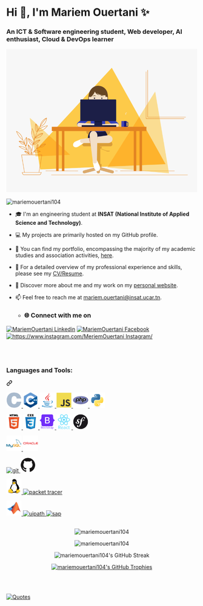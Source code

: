 <p align="center">
  <h1>Hi 👋, I'm Mariem Ouertani ✨ </h1>
</p>
<p align="center">
  <h3>An ICT & Software engineering student, Web developer, AI enthusiast, Cloud & DevOps learner</h3>
</p>
<p align="center" dir="auto">
  <animated-image data-catalyst=""><a href="https://rishavchanda.io" rel="nofollow" data-target="animated-image.originalLink">
    <img src="https://github.com/Eya-Laouini/Eya-Laouini/raw/main/programmer.gif" alt="Header Image" style="max-width: 100%; display: inline-block;" data-target="animated-image.originalImage">
  </a>

</p>

<p align="left">
  <img src="https://komarev.com/ghpvc/?username=mariemouertani104&label=Profile%20views&color=0e75b6&style=flat" alt="mariemouertani104" />
</p>

* 🎓 I'm an engineering student at **INSAT (National Institute of Applied Science and Technology)**.
* 💻 My projects are primarily hosted on my GitHub profile.
* 🌱 You can find my portfolio, encompassing the majority of my academic studies and association activities, [here](https://drive.google.com/drive/folders/1qR106V_O8rXrkft0UR04ymitMivaQoqY).
* 📝 For a detailed overview of my professional experience and skills, please see my [CV/Resume](https://meriemouertani.vercel.app/cv%2009.2025%20EN.pdf).
* 🔗 Discover more about me and my work on my [personal website]( https://meriemouertani.vercel.app/ ).
* 📫 Feel free to reach me at [mariem.ouertani@insat.ucar.tn](mailto:mariem.ouertani@insat.ucar.tn).

  * <h3 align="left"> 🌐 Connect with me on </h3>
  <p align="left">
<a href="https://www.linkedin.com/in/meriem-ouertani-2a1b592a4/" target="blank"><img align="center" src="https://raw.githubusercontent.com/rahuldkjain/github-profile-readme-generator/master/src/images/icons/Social/linked-in-alt.svg" alt="MariemOuertani Linkedin" height="30" width="40" /></a>
<a href="https://www.facebook.com/meriem.ouerteni.9/" target="blank"><img align="center" src="https://raw.githubusercontent.com/rahuldkjain/github-profile-readme-generator/master/src/images/icons/Social/facebook.svg" alt="MariemOuertani Facebook" height="30" width="40" /></a>
<a href="https://www.instagram.com/meriemouerteni/" rel="nofollow"><img align="center" src="https://raw.githubusercontent.com/rahuldkjain/github-profile-readme-generator/master/src/images/icons/Social/instagram.svg" alt="https://www.instagram.com/MeriemOuertani Instagram/" height="30" width="40" style="max-width: 100%; height: auto; max-height: 30px;"></a>
</p>
<br></br>
<div class="markdown-heading" dir="auto"><h3 align="left" tabindex="-1" class="heading-element" dir="auto">Languages and Tools:</h3><a id="user-content-languages-and-tools" class="anchor" aria-label="Permalink: Languages and Tools:" href="#languages-and-tools"><svg class="octicon octicon-link" viewBox="0 0 16 16" version="1.1" width="16" height="16" aria-hidden="true"><path d="m7.775 3.275 1.25-1.25a3.5 3.5 0 1 1 4.95 4.95l-2.5 2.5a3.5 3.5 0 0 1-4.95 0 .751.751 0 0 1 .018-1.042.751.751 0 0 1 1.042-.018 1.998 1.998 0 0 0 2.83 0l2.5-2.5a2.002 2.002 0 0 0-2.83-2.83l-1.25 1.25a.751.751 0 0 1-1.042-.018.751.751 0 0 1-.018-1.042Zm-4.69 9.64a1.998 1.998 0 0 0 2.83 0l1.25-1.25a.751.751 0 0 1 1.042.018.751.751 0 0 1 .018 1.042l-1.25 1.25a3.5 3.5 0 1 1-4.95-4.95l2.5-2.5a3.5 3.5 0 0 1 4.95 0 .751.751 0 0 1-.018 1.042.751.751 0 0 1-1.042.018 1.998 1.998 0 0 0-2.83 0l-2.5 2.5a1.998 1.998 0 0 0 0 2.83Z"></path></svg></a></div>
<p align="left" dir="auto">
  <!-- Programming Languages -->
  <a href="https://www.cprogramming.com/" rel="nofollow"> <img src="https://raw.githubusercontent.com/devicons/devicon/master/icons/c/c-original.svg" alt="c" width="40" height="40" style="max-width: 100%; height: auto; max-height: 40px;"> </a>
  <a href="https://www.w3schools.com/cpp/" rel="nofollow"> <img src="https://raw.githubusercontent.com/devicons/devicon/master/icons/cplusplus/cplusplus-original.svg" alt="cplusplus" width="40" height="40" style="max-width: 100%; height: auto; max-height: 40px;"> </a>
  <a href="https://www.java.com" rel="nofollow"> <img src="https://raw.githubusercontent.com/devicons/devicon/master/icons/java/java-original.svg" alt="java" width="40" height="40" style="max-width: 100%; height: auto; max-height: 40px;"> </a>
  <a href="https://developer.mozilla.org/en-US/docs/Web/JavaScript" rel="nofollow"> <img src="https://raw.githubusercontent.com/devicons/devicon/master/icons/javascript/javascript-original.svg" alt="javascript" width="40" height="40" style="max-width: 100%; height: auto; max-height: 40px;"> </a>
  <a href="https://www.php.net/" rel="nofollow"> <img src="https://raw.githubusercontent.com/devicons/devicon/master/icons/php/php-original.svg" alt="php" width="40" height="40" style="max-width: 100%; height: auto; max-height: 40px;"> </a>
  <a href="https://www.python.org" rel="nofollow"> <img src="https://raw.githubusercontent.com/devicons/devicon/master/icons/python/python-original.svg" alt="python" width="40" height="40" style="max-width: 100%; height: auto; max-height: 40px;"> </a>

  <!-- Web Technologies & Frameworks -->
  <a href="https://www.w3schools.com/html/" rel="nofollow"> <img src="https://raw.githubusercontent.com/devicons/devicon/master/icons/html5/html5-original-wordmark.svg" alt="html5" width="40" height="40" style="max-width: 100%; height: auto; max-height: 40px;"> </a>
  <a href="https://www.w3schools.com/css/" rel="nofollow"> <img src="https://raw.githubusercontent.com/devicons/devicon/master/icons/css3/css3-original-wordmark.svg" alt="css3" width="40" height="40" style="max-width: 100%; height: auto; max-height: 40px;"> </a>
  <a href="https://getbootstrap.com" rel="nofollow"> <img src="https://raw.githubusercontent.com/devicons/devicon/master/icons/bootstrap/bootstrap-plain-wordmark.svg" alt="bootstrap" width="40" height="40" style="max-width: 100%; height: auto; max-height: 40px;"> </a>
  <a href="https://reactjs.org/" rel="nofollow"> <img src="https://raw.githubusercontent.com/devicons/devicon/master/icons/react/react-original-wordmark.svg" alt="react" width="40" height="40" style="max-width: 100%; height: auto; max-height: 40px;"> </a>
  <a href="https://symfony.com/" rel="nofollow"> <img src="https://raw.githubusercontent.com/devicons/devicon/master/icons/symfony/symfony-original.svg" alt="symfony" width="40" height="40" style="max-width: 100%; height: auto; max-height: 40px;"> </a>

  <!-- Databases -->
  <a href="https://www.mysql.com/" rel="nofollow"> <img src="https://raw.githubusercontent.com/devicons/devicon/master/icons/mysql/mysql-original-wordmark.svg" alt="mysql" width="40" height="40" style="max-width: 100%; height: auto; max-height: 40px;"> </a>
  <a href="https://www.oracle.com/" rel="nofollow"> <img src="https://raw.githubusercontent.com/devicons/devicon/master/icons/oracle/oracle-original.svg" alt="oracle" width="40" height="40" style="max-width: 100%; height: auto; max-height: 40px;"> </a>

  <!-- Version Control & Cloud -->
  <a href="https://git-scm.com/" rel="nofollow"> <img src="https://camo.githubusercontent.com/ff5301ef7472dbdf522b776167a8af8c326299fe8175e53f6b052bbcc04533e3/68747470733a2f2f7777772e766563746f726c6f676f2e7a6f6e652f6c6f676f732f6769742d73636d2f6769742d73636d2d69636f6e2e737667" alt="git" width="40" height="40" data-canonical-src="https://www.vectorlogo.zone/logos/git-scm/git-scm-icon.svg" style="max-width: 100%; height: auto; max-height: 40px;"> </a>
  <a href="https://github.com/" rel="nofollow"> <img src="https://raw.githubusercontent.com/devicons/devicon/master/icons/github/github-original.svg" alt="github" width="40" height="40" style="max-width: 100%; height: auto; max-height: 40px;"> </a>


  <!-- Operating Systems & Networking -->
  <a href="https://www.linux.org/" rel="nofollow"> <img src="https://raw.githubusercontent.com/devicons/devicon/master/icons/linux/linux-original.svg" alt="linux" width="40" height="40" style="max-width: 100%; height: auto; max-height: 40px;"> </a>
  <a href="https://www.netacad.com/courses/packet-tracer" rel="nofollow"> <img src="https://www.vectorlogo.zone/logos/cisco_packet_tracer/cisco_packet_tracer-icon.svg" alt="packet tracer" width="40" height="40" style="max-width: 100%; height: auto; max-height: 40px;"> </a>

  <!-- Other Tools & Software -->
  <a href="https://www.mathworks.com/products/matlab.html" rel="nofollow"> <img src="https://raw.githubusercontent.com/devicons/devicon/master/icons/matlab/matlab-original.svg" alt="matlab" width="40" height="40" style="max-width: 100%; height: auto; max-height: 40px;"> </a>
  <a href="https://www.uipath.com/" rel="nofollow"> <img src="https://www.vectorlogo.zone/logos/uipath/uipath-icon.svg" alt="uipath" width="40" height="40" style="max-width: 100%; height: auto; max-height: 40px;"> </a>
  <a href="https://www.sap.com/" rel="nofollow"> <img src="https://www.vectorlogo.zone/logos/sap/sap-icon.svg" alt="sap" width="40" height="40" style="max-width: 100%; height: auto; max-height: 40px;"> </a>
<br></br>

<p align="center">
  <img src="https://github-readme-stats.vercel.app/api/top-langs?username=mariemouertani104&show_icons=true&locale=en&layout=compact" alt="mariemouertani104" />
</p>

<p align="center">
  <img src="https://github-readme-stats.vercel.app/api?username=mariemouertani104&show_icons=true&locale=en" alt="mariemouertani104" />
</p>


<p align="center">
  <img src="https://github-readme-streak-stats.herokuapp.com/?user=mariemouertani104&theme=light" alt="mariemouertani104's GitHub Streak" />
</p>

<p align="center">
  <a href="https://github-profile-trophy.vercel.app/?username=mariemouertani104&theme=flat&no-frame=true&no-bg=true" target="_blank" rel="noopener noreferrer">
    <img src="https://github-profile-trophy.vercel.app/?username=mariemouertani104&theme=flat&no-frame=true&no-bg=true"
         alt="mariemouertani104's GitHub Trophies"
         style="max-width: 100%;">
  </a>
</p>
<br></br>

[![Quotes](https://quotes-github-readme.vercel.app/api?type=horizontal&theme=light)](https://quotes-github-readme.vercel.app)
